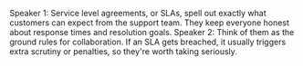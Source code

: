 Speaker 1: Service level agreements, or SLAs, spell out exactly what customers can expect from the support team. They keep everyone honest about response times and resolution goals.
Speaker 2: Think of them as the ground rules for collaboration. If an SLA gets breached, it usually triggers extra scrutiny or penalties, so they're worth taking seriously.
